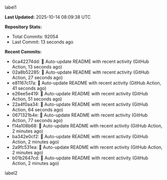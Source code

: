 
label1 
<!-- ACTIVITY_START -->
**Last Updated:** 2025-10-14 08:09:38 UTC

**Repository Stats:**
- Total Commits: 92054
- Last Commit: 13 seconds ago

**Recent Commits:**
- 0ca42274dd: 🤖 Auto-update README with recent activity (GitHub Action, 13 seconds ago)
- 02a8b52285: 🤖 Auto-update README with recent activity (GitHub Action, 27 seconds ago)
- e81167c17a: 🤖 Auto-update README with recent activity (GitHub Action, 41 seconds ago)
- e26ee5e419: 🤖 Auto-update README with recent activity (GitHub Action, 51 seconds ago)
- 22a4f0aa34: 🤖 Auto-update README with recent activity (GitHub Action, 64 seconds ago)
- 0671321b4e: 🤖 Auto-update README with recent activity (GitHub Action, 77 seconds ago)
- f14a108b68: 🤖 Auto-update README with recent activity (GitHub Action, 2 minutes ago)
- ba342e0cf2: 🤖 Auto-update README with recent activity (GitHub Action, 2 minutes ago)
- 2a9fc531ea: 🤖 Auto-update README with recent activity (GitHub Action, 2 minutes ago)
- b01b2647cd: 🤖 Auto-update README with recent activity (GitHub Action, 2 minutes ago)
<!-- ACTIVITY_END -->

label2
